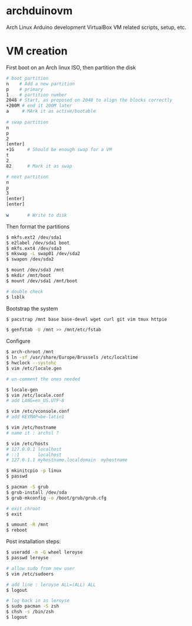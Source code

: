 # archduinovm
Arch Linux Arduino development VirtualBox VM related scripts, setup, etc.

# VM creation
First boot on an Arch linux ISO,
then partition the disk

```sh
# boot partition
n    # Add a new partition
p    # primary
1    # partition number
2048 # Start, as proposed on 2048 to align the blocks correctly
+200M # end it 200M later
a     # MArk it as active/bootable
 
# swap partition
n       
p
2
[enter]
+1G     # Should be enough swap for a VM
t
2
82      # Mark it as swap

# next partition
n
p 
3
[enter]
[enter]
 
w       # Write to disk
```

Then format the partitions
```sh
$ mkfs.ext2 /dev/sda1
$ e2label /dev/sda1 boot
$ mkfs.ext4 /dev/sda3
$ mkswap -L swap01 /dev/sda2
$ swapon /dev/sda2

$ mount /dev/sda3 /mnt
$ mkdir /mnt/boot
$ mount /dev/sda1 /mnt/boot

# double check
$ lsblk
```


Bootstrap the system
```sh
$ pacstrap /mnt base base-devel wget curl git vim tmux httpie 

$ genfstab -U /mnt >> /mnt/etc/fstab
```

Configure
```sh
$ arch-chroot /mnt
$ ln -sf /usr/share/Europe/Brussels /etc/localtime
$ hwclock --systohc
$ vim /etc/locale.gen

# un-comment the ones needed

$ locale-gen
$ vim /etc/locale.conf
# add LANG=en_US.UTF-8

$ vim /etc/vconsole.conf
# add KEYMAP=be-latin1

$ vim /etc/hostname
# name it : archsl ?

$ vim /etc/hosts
# 127.0.0.1	localhost
# ::1		localhost
# 127.0.1.1	myhostname.localdomain	myhostname

$ mkinitcpio -p linux
$ passwd

$ pacman -S grub
$ grub-install /dev/sda
$ grub-mkconfig -o /boot/grub/grub.cfg

# exit chroot
$ exit

$ umount -R /mnt
$ reboot
```

Post installation steps:

```sh
$ useradd -m -G wheel leroyse
$ passwd leroyse

# allow sudo from new user
$ vim /etc/sudoers

# add line : leroyse ALL=(ALL) ALL
$ logout

# log back in as leroyse
$ sudo pacman -S zsh
$ chsh -s /bin/zsh
$ logout
```


